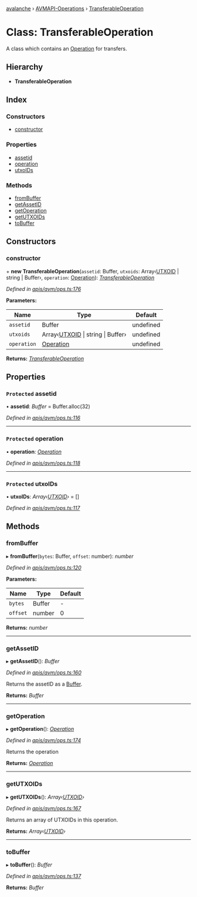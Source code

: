[avalanche](../README.md) › [AVMAPI-Operations](../modules/avmapi_operations.md) › [TransferableOperation](avmapi_operations.transferableoperation.md)

# Class: TransferableOperation

A class which contains an [Operation](avmapi_operations.operation.md) for transfers.

## Hierarchy

* **TransferableOperation**

## Index

### Constructors

* [constructor](avmapi_operations.transferableoperation.md#constructor)

### Properties

* [assetid](avmapi_operations.transferableoperation.md#protected-assetid)
* [operation](avmapi_operations.transferableoperation.md#protected-operation)
* [utxoIDs](avmapi_operations.transferableoperation.md#protected-utxoids)

### Methods

* [fromBuffer](avmapi_operations.transferableoperation.md#frombuffer)
* [getAssetID](avmapi_operations.transferableoperation.md#getassetid)
* [getOperation](avmapi_operations.transferableoperation.md#getoperation)
* [getUTXOIDs](avmapi_operations.transferableoperation.md#getutxoids)
* [toBuffer](avmapi_operations.transferableoperation.md#tobuffer)

## Constructors

###  constructor

\+ **new TransferableOperation**(`assetid`: Buffer, `utxoids`: Array‹[UTXOID](avmapi_types.utxoid.md) | string | Buffer›, `operation`: [Operation](avmapi_operations.operation.md)): *[TransferableOperation](avmapi_operations.transferableoperation.md)*

*Defined in [apis/avm/ops.ts:176](https://github.com/ava-labs/avalanche.js/blob/c723742/src/apis/avm/ops.ts#L176)*

**Parameters:**

Name | Type | Default |
------ | ------ | ------ |
`assetid` | Buffer | undefined |
`utxoids` | Array‹[UTXOID](avmapi_types.utxoid.md) &#124; string &#124; Buffer› | undefined |
`operation` | [Operation](avmapi_operations.operation.md) | undefined |

**Returns:** *[TransferableOperation](avmapi_operations.transferableoperation.md)*

## Properties

### `Protected` assetid

• **assetid**: *Buffer* = Buffer.alloc(32)

*Defined in [apis/avm/ops.ts:116](https://github.com/ava-labs/avalanche.js/blob/c723742/src/apis/avm/ops.ts#L116)*

___

### `Protected` operation

• **operation**: *[Operation](avmapi_operations.operation.md)*

*Defined in [apis/avm/ops.ts:118](https://github.com/ava-labs/avalanche.js/blob/c723742/src/apis/avm/ops.ts#L118)*

___

### `Protected` utxoIDs

• **utxoIDs**: *Array‹[UTXOID](avmapi_types.utxoid.md)›* = []

*Defined in [apis/avm/ops.ts:117](https://github.com/ava-labs/avalanche.js/blob/c723742/src/apis/avm/ops.ts#L117)*

## Methods

###  fromBuffer

▸ **fromBuffer**(`bytes`: Buffer, `offset`: number): *number*

*Defined in [apis/avm/ops.ts:120](https://github.com/ava-labs/avalanche.js/blob/c723742/src/apis/avm/ops.ts#L120)*

**Parameters:**

Name | Type | Default |
------ | ------ | ------ |
`bytes` | Buffer | - |
`offset` | number | 0 |

**Returns:** *number*

___

###  getAssetID

▸ **getAssetID**(): *Buffer*

*Defined in [apis/avm/ops.ts:160](https://github.com/ava-labs/avalanche.js/blob/c723742/src/apis/avm/ops.ts#L160)*

Returns the assetID as a [Buffer](https://github.com/feross/buffer).

**Returns:** *Buffer*

___

###  getOperation

▸ **getOperation**(): *[Operation](avmapi_operations.operation.md)*

*Defined in [apis/avm/ops.ts:174](https://github.com/ava-labs/avalanche.js/blob/c723742/src/apis/avm/ops.ts#L174)*

Returns the operation

**Returns:** *[Operation](avmapi_operations.operation.md)*

___

###  getUTXOIDs

▸ **getUTXOIDs**(): *Array‹[UTXOID](avmapi_types.utxoid.md)›*

*Defined in [apis/avm/ops.ts:167](https://github.com/ava-labs/avalanche.js/blob/c723742/src/apis/avm/ops.ts#L167)*

Returns an array of UTXOIDs in this operation.

**Returns:** *Array‹[UTXOID](avmapi_types.utxoid.md)›*

___

###  toBuffer

▸ **toBuffer**(): *Buffer*

*Defined in [apis/avm/ops.ts:137](https://github.com/ava-labs/avalanche.js/blob/c723742/src/apis/avm/ops.ts#L137)*

**Returns:** *Buffer*
